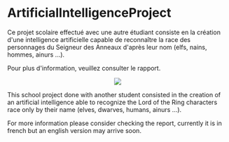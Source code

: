 # ArtificialIntelligenceProject

Ce projet scolaire effectué avec une autre étudiant consiste en la création d'une intelligence artificielle capable de reconnaître la race des personnages du Seigneur des Anneaux d'après leur nom (elfs, nains, hommes, ainurs ...).

Pour plus d'information, veuillez consulter le rapport.

<p align="center">
  <img src="https://user-images.githubusercontent.com/36695417/194167660-ba8d4f47-3d81-4075-8b0a-1d77889842a0.png" />
</p>

This school project done with another student consisted in the creation of an artificial intelligence able to recognize the Lord of the Ring characters race only by their name (elves, dwarves, humans, ainurs ...).

For more information please consider checking the report, currently it is in french but an english version may arrive soon.
